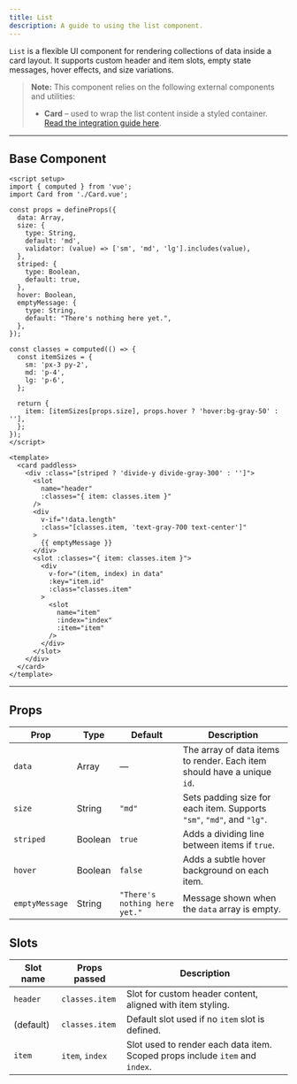 ```yaml
---
title: List
description: A guide to using the list component.
---
```


`List` is a flexible UI component for rendering collections of data inside a card layout. It supports custom header and item slots, empty state messages, hover effects, and size variations.

> **Note:** This component relies on the following external components and utilities:
> * **Card** – used to wrap the list content inside a styled container. [Read the integration guide here](/components/card).

---

## Base Component

```vue
<script setup>
import { computed } from 'vue';
import Card from './Card.vue';

const props = defineProps({
  data: Array,
  size: {
    type: String,
    default: 'md',
    validator: (value) => ['sm', 'md', 'lg'].includes(value),
  },
  striped: {
    type: Boolean,
    default: true,
  },
  hover: Boolean,
  emptyMessage: {
    type: String,
    default: "There's nothing here yet.",
  },
});

const classes = computed(() => {
  const itemSizes = {
    sm: 'px-3 py-2',
    md: 'p-4',
    lg: 'p-6',
  };

  return {
    item: [itemSizes[props.size], props.hover ? 'hover:bg-gray-50' : ''],
  };
});
</script>

<template>
  <card paddless>
    <div :class="[striped ? 'divide-y divide-gray-300' : '']">
      <slot
        name="header"
        :classes="{ item: classes.item }"
      />
      <div
        v-if="!data.length"
        :class="[classes.item, 'text-gray-700 text-center']"
      >
        {{ emptyMessage }}
      </div>
      <slot :classes="{ item: classes.item }">
        <div
          v-for="(item, index) in data"
          :key="item.id"
          :class="classes.item"
        >
          <slot
            name="item"
            :index="index"
            :item="item"
          />
        </div>
      </slot>
    </div>
  </card>
</template>
```

---

## Props

| Prop           | Type    | Default                       | Description                                                             |
| -------------- | ------- | ----------------------------- | ----------------------------------------------------------------------- |
| `data`         | Array   | —                             | The array of data items to render. Each item should have a unique `id`. |
| `size`         | String  | `"md"`                        | Sets padding size for each item. Supports `"sm"`, `"md"`, and `"lg"`.   |
| `striped`      | Boolean | `true`                        | Adds a dividing line between items if `true`.                           |
| `hover`        | Boolean | `false`                       | Adds a subtle hover background on each item.                            |
| `emptyMessage` | String  | `"There's nothing here yet."` | Message shown when the `data` array is empty.                           |

## Slots

| Slot name | Props passed    | Description                                                                  |
| --------- | --------------- | ---------------------------------------------------------------------------- |
| `header`  | `classes.item`  | Slot for custom header content, aligned with item styling.                   |
| (default) | `classes.item`  | Default slot used if no `item` slot is defined.                              |
| `item`    | `item`, `index` | Slot used to render each data item. Scoped props include `item` and `index`. |